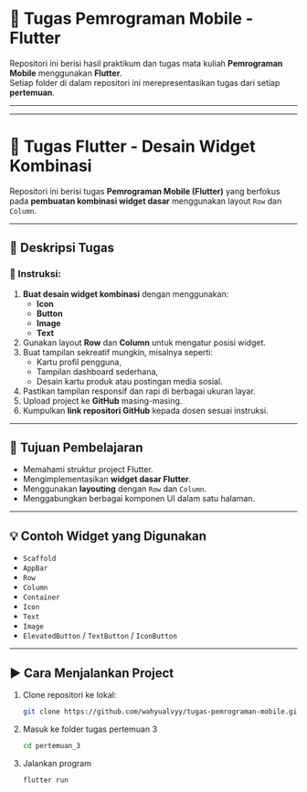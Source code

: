 # 📱 Tugas Pemrograman Mobile - Flutter

Repositori ini berisi hasil praktikum dan tugas mata kuliah **Pemrograman Mobile** menggunakan **Flutter**.  
Setiap folder di dalam repositori ini merepresentasikan tugas dari setiap **pertemuan**.

---


---

# 📱 Tugas Flutter - Desain Widget Kombinasi

Repositori ini berisi tugas **Pemrograman Mobile (Flutter)** yang berfokus pada **pembuatan kombinasi widget dasar** menggunakan layout `Row` dan `Column`.

---

## 🧩 Deskripsi Tugas

### 📝 Instruksi:
1. **Buat desain widget kombinasi** dengan menggunakan:
   - **Icon**
   - **Button**
   - **Image**
   - **Text**
2. Gunakan layout **Row** dan **Column** untuk mengatur posisi widget.
3. Buat tampilan sekreatif mungkin, misalnya seperti:
   - Kartu profil pengguna,
   - Tampilan dashboard sederhana,
   - Desain kartu produk atau postingan media sosial.
4. Pastikan tampilan responsif dan rapi di berbagai ukuran layar.
5. Upload project ke **GitHub** masing-masing.
6. Kumpulkan **link repositori GitHub** kepada dosen sesuai instruksi.

---

## 🧠 Tujuan Pembelajaran
- Memahami struktur project Flutter.
- Mengimplementasikan **widget dasar Flutter**.
- Menggunakan **layouting** dengan `Row` dan `Column`.
- Menggabungkan berbagai komponen UI dalam satu halaman.

---

## 💡 Contoh Widget yang Digunakan
- `Scaffold`
- `AppBar`
- `Row`
- `Column`
- `Container`
- `Icon`
- `Text`
- `Image`
- `ElevatedButton` / `TextButton` / `IconButton`

---

## ▶️ Cara Menjalankan Project
1. Clone repositori ke lokal:
   ```bash
   git clone https://github.com/wahyualvyy/tugas-pemrograman-mobile.git
2. Masuk ke folder tugas pertemuan 3
   ```bash
   cd pertemuan_3
3. Jalankan program
   ```bash
   flutter run
